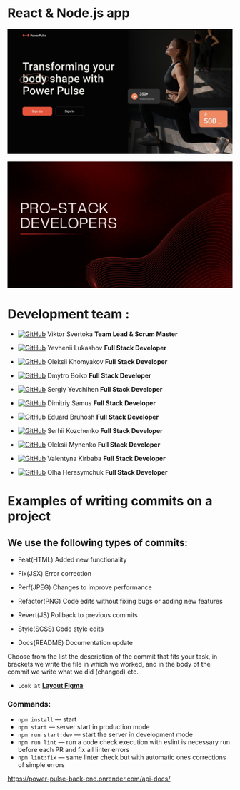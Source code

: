 # React & Node.js app

![Presentation](./assets/page-1.jpg)

![Presentation](./assets/presentation.gif)

# Development team :

- [![GitHub](https://img.shields.io/badge/GitHub-100000?style=for-the-badge&logo=github&logoColor=white)](https://github.com/ViktorSvertoka)
  Viktor Svertoka **Team Lead & Scrum Master**

- [![GitHub](https://img.shields.io/badge/GitHub-100000?style=for-the-badge&logo=github&logoColor=white)](https://github.com/EuJinnLucaShow)
  Yevhenii Lukashov **Full Stack Developer**

- [![GitHub](https://img.shields.io/badge/GitHub-100000?style=for-the-badge&logo=github&logoColor=white)](https://github.com/Alex-XAG)
  Oleksii Khomyakov **Full Stack Developer**

- [![GitHub](https://img.shields.io/badge/GitHub-100000?style=for-the-badge&logo=github&logoColor=white)](https://github.com/dmitriy1boiko)
  Dmytro Boiko **Full Stack Developer**

- [![GitHub](https://img.shields.io/badge/GitHub-100000?style=for-the-badge&logo=github&logoColor=white)](https://github.com/Sergiy-Yevchihen)
  Sergiy Yevchihen **Full Stack Developer**

- [![GitHub](https://img.shields.io/badge/GitHub-100000?style=for-the-badge&logo=github&logoColor=white)](https://github.com/samusdimitriy)
  Dimitriy Samus **Full Stack Developer**

- [![GitHub](https://img.shields.io/badge/GitHub-100000?style=for-the-badge&logo=github&logoColor=white)](https://github.com/brugiiii)
  Eduard Bruhosh **Full Stack Developer**

- [![GitHub](https://img.shields.io/badge/GitHub-100000?style=for-the-badge&logo=github&logoColor=white)](https://github.com/SergeyFullstack)
  Serhii Kozchenko **Full Stack Developer**

- [![GitHub](https://img.shields.io/badge/GitHub-100000?style=for-the-badge&logo=github&logoColor=white)](https://github.com/OleksiyMunenko)
  Oleksii Mynenko **Full Stack Developer**

- [![GitHub](https://img.shields.io/badge/GitHub-100000?style=for-the-badge&logo=github&logoColor=white)](https://github.com/Valentyna89)
  Valentyna Kirbaba **Full Stack Developer**

- [![GitHub](https://img.shields.io/badge/GitHub-100000?style=for-the-badge&logo=github&logoColor=white)](https://github.com/Okayolha)
  Olha Herasymchuk **Full Stack Developer**

# Examples of writing commits on a project

## We use the following types of commits:

- Feat(HTML) Added new functionality

- Fix(JSX) Error correction

- Perf(JPEG) Changes to improve performance

- Refactor(PNG) Code edits without fixing bugs or adding new features

- Revert(JS) Rollback to previous commits

- Style(SCSS) Code style edits

- Docs(README) Documentation update

Choose from the list the description of the commit that fits your task, in
brackets we write the file in which we worked, and in the body of the commit we
write what we did (changed) etc.

- `Look at`
  [**Layout Figma**](https://www.figma.com/file/FHAaMcWwZCDbzWPlowFhEf/Power-Pulse?type=design&node-id=0-1&mode=design)

### Commands:

- `npm install` &mdash; start
- `npm start` &mdash; server start in production mode
- `npm run start:dev` &mdash; start the server in development mode
- `npm run lint` &mdash; run a code check execution with eslint is necessary run
  before each PR and fix all linter errors
- `npm lint:fix` &mdash; same linter check but with automatic ones corrections
  of simple errors

https://power-pulse-back-end.onrender.com/api-docs/
